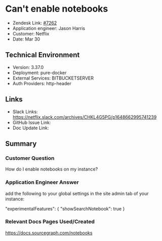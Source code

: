 
# Can't enable notebooks <!-- Ticket Title  Hint: include keywords to make it searchable -->

- Zendesk Link: [#7262](https://sourcegraph.zendesk.com/agent/tickets/7262)
- Application engineer: Jason Harris
- Customer: Netflix <!-- Redact if this contains personally identifying information -->
- Date: Mar 30

<!-- Data populated from integration, speak to Ben Gordon or Michael Bali if not working -->
<!-- During Internal team trial, fill missing data manually (we are waiting for all data to sync) -->

## Technical Environment
- Version: 3.37.0​
- Deployment: pure-docker
- External Services: BITBUCKETSERVER
- Auth Providers: http-header


## Links
<!-- Data for application engineer manual entry -->
- Slack Links: https://netflix.slack.com/archives/CHKL4G5PG/p1648662995741239 
- GitHub Issue Link:
- Doc Update Link:

## Summary
### Customer Question
How do I enable notebooks on my instance?
 
### Application Engineer Answer
add the following to your global settings in the site admin tab of your instance: 

"experimentalFeatures": {
    "showSearchNotebook": true
}

### Relevant Docs Pages Used/Created
https://docs.sourcegraph.com/notebooks

<!-- Once complete, upload a copy to https://github.com/sourcegraph/support-tools-internal/tree/main/resolved-tickets as a .md file -->
<!-- Name the file 7262.md -->
